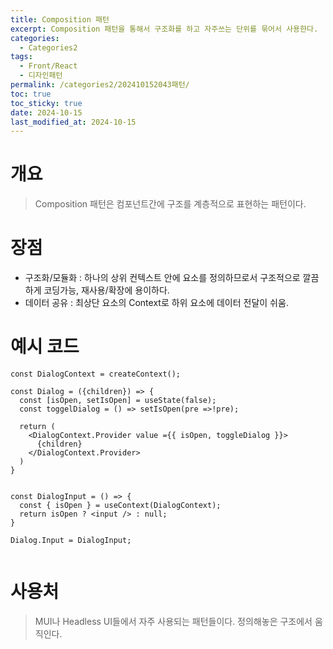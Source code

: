 ```yaml
---
title: Composition 패턴
excerpt: Composition 패턴을 통해서 구조화를 하고 자주쓰는 단위를 묶어서 사용한다.
categories:
  - Categories2
tags:
  - Front/React
  - 디자인패턴
permalink: /categories2/202410152043패턴/
toc: true
toc_sticky: true
date: 2024-10-15
last_modified_at: 2024-10-15
---
```

# 개요
> Composition 패턴은 컴포넌트간에 구조를 계층적으로 표현하는 패턴이다.


# 장점
- 구조화/모듈화 : 하나의 상위 컨텍스트 안에 요소를 정의하므로서 구조적으로 깔끔하게 코딩가능, 재사용/확장에 용이하다.
- 데이터 공유 : 최상단 요소의 Context로 하위 요소에 데이터 전달이 쉬움.


# 예시 코드
```tsx
const DialogContext = createContext();

const Dialog = ({children}) => {
  const [isOpen, setIsOpen] = useState(false);
  const toggelDialog = () => setIsOpen(pre =>!pre);

  return (
    <DialogContext.Provider value ={{ isOpen, toggleDialog }}>
      {children}
    </DialogContext.Provider>
  )
}


const DialogInput = () => {
  const { isOpen } = useContext(DialogContext);
  return isOpen ? <input /> : null;
}

Dialog.Input = DialogInput;


```


# 사용처
> MUI나 Headless UI들에서 자주 사용되는 패턴들이다. 정의해놓은 구조에서 움직인다.